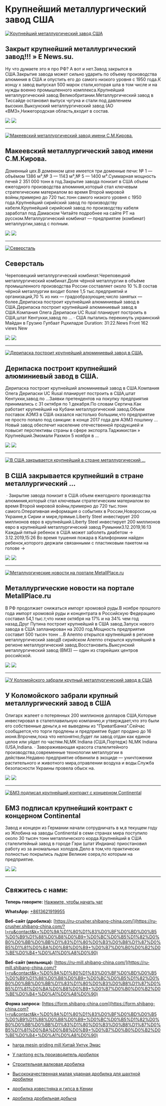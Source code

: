 # Крупнейший металлургический завод США

<a href="https://swt.shibang-china.com/?l=ru&img&k=%D0%9A%D1%80%D1%83%D0%BF%D0%BD%D0%B5%D0%B9%D1%88%D0%B8%D0%B9+%D0%BC%D0%B5%D1%82%D0%B0%D0%BB%D0%BB%D1%83%D1%80%D0%B3%D0%B8%D1%87%D0%B5%D1%81%D0%BA%D0%B8%D0%B9+%D0%B7%D0%B0%D0%B2%D0%BE%D0%B4+%D0%A1%D0%A8%D0%90" target="_blank">![Крупнейший металлургический завод США](http://static.shibang-china.com/all-800x300/905.jpg)</a>

## Закрыт крупнейший металлургический завод!!! &#187; E News.su.
Ну что думаете это я про РФ? А вот и нет.Завод закрылся в США.Закрытие завода может сильно ударить по объему производства алюминия в США и опустить его до самого низкого уровня с 1950 года.К концу х завод выпускал 500 марок стали,которая шла в том числе и на нужды военно промышленного комплекса.Крупнейший металлургический завод Великобритании.Металлургический завод в Тиссайде остановил выпуск чугуна и стали под давлением высоких.Выксунский металлургический завод (АО &#171;ВМЗ&#187;,Нижегородская область,входит в состав.


<a href="https://whatsapp.shibangsoft.com/WhatsApp.php" target="_blank" title="WhatsApp">![](http://static.shibang-china.com/icon/whatsapp.png)</a> <a href="https://swt.shibang-china.com/?l=ru&icon&k=%D0%9A%D1%80%D1%83%D0%BF%D0%BD%D0%B5%D0%B9%D1%88%D0%B8%D0%B9+%D0%BC%D0%B5%D1%82%D0%B0%D0%BB%D0%BB%D1%83%D1%80%D0%B3%D0%B8%D1%87%D0%B5%D1%81%D0%BA%D0%B8%D0%B9+%D0%B7%D0%B0%D0%B2%D0%BE%D0%B4+%D0%A1%D0%A8%D0%90" target="_blank">![](http://static.shibang-china.com/icon/chat-ru.png)</a>

---

<a href="https://swt.shibang-china.com/?l=ru&img&k=%D0%9A%D1%80%D1%83%D0%BF%D0%BD%D0%B5%D0%B9%D1%88%D0%B8%D0%B9+%D0%BC%D0%B5%D1%82%D0%B0%D0%BB%D0%BB%D1%83%D1%80%D0%B3%D0%B8%D1%87%D0%B5%D1%81%D0%BA%D0%B8%D0%B9+%D0%B7%D0%B0%D0%B2%D0%BE%D0%B4+%D0%A1%D0%A8%D0%90" target="_blank">![Макеевский металлургический завод имени С.М.Кирова.](http://static.shibang-china.com/all-800x300/937.jpg)</a>

## Макеевский металлургический завод имени С.М.Кирова.
Доменный цех.В доменном цехе имеется три доменные печи: № 1 — объёмом 1386 м&#179;,№ 3 — 1143 м&#179;,№ 5 — 1400 м&#179;.Суммарная мощность печей 2 351 000 тонн в год.Закрытие завода понизит в США объем ежегодного производства алюминия,который стал ключевым стратегическим материалом во время Второй мировой войны,примерно до 720 тыс.тонн самого низкого уровня с 1950 года.Крупнейший сирийский завод по производству кабеля.Крупнейший сирийский завод по производству кабеля заработал под Дамаском Читайте подробнее на сайте РТ на русском.Металлургический комбинат — предприятие (комбинат) металлургии,завод с полным.


<a href="https://whatsapp.shibangsoft.com/WhatsApp.php" target="_blank" title="WhatsApp">![](http://static.shibang-china.com/icon/whatsapp.png)</a> <a href="https://swt.shibang-china.com/?l=ru&icon&k=%D0%9A%D1%80%D1%83%D0%BF%D0%BD%D0%B5%D0%B9%D1%88%D0%B8%D0%B9+%D0%BC%D0%B5%D1%82%D0%B0%D0%BB%D0%BB%D1%83%D1%80%D0%B3%D0%B8%D1%87%D0%B5%D1%81%D0%BA%D0%B8%D0%B9+%D0%B7%D0%B0%D0%B2%D0%BE%D0%B4+%D0%A1%D0%A8%D0%90" target="_blank">![](http://static.shibang-china.com/icon/chat-ru.png)</a>

---

<a href="https://swt.shibang-china.com/?l=ru&img&k=%D0%9A%D1%80%D1%83%D0%BF%D0%BD%D0%B5%D0%B9%D1%88%D0%B8%D0%B9+%D0%BC%D0%B5%D1%82%D0%B0%D0%BB%D0%BB%D1%83%D1%80%D0%B3%D0%B8%D1%87%D0%B5%D1%81%D0%BA%D0%B8%D0%B9+%D0%B7%D0%B0%D0%B2%D0%BE%D0%B4+%D0%A1%D0%A8%D0%90" target="_blank">![Северсталь](http://static.shibang-china.com/all-800x300/487.jpg)</a>

## Северсталь
Череповецкий металлургический комбинат.Череповецкий металлургический комбинат.Доля чёрной металлургии в объёме промышленного производства России составляет около 10 %.В состав чёрной металлургии входит более 1,5 тыс.предприятий и организаций,70 % из них — градообразующие,число занятых — более.Дерипаска построит крупнейший алюминиевый завод в США.Дерипаска построит крупнейший алюминиевый завод в США.Компания Олега Дерипаски UC Rusal планирует построить в США,штат Кентукки,завод по …&nbsp;&#0183;&#32;США пытались перекинуть украинский Майдан в Грузию Гулбаат Рцхиладзе Duration: 31:22.News Front 162 views New


<a href="https://whatsapp.shibangsoft.com/WhatsApp.php" target="_blank" title="WhatsApp">![](http://static.shibang-china.com/icon/whatsapp.png)</a> <a href="https://swt.shibang-china.com/?l=ru&icon&k=%D0%9A%D1%80%D1%83%D0%BF%D0%BD%D0%B5%D0%B9%D1%88%D0%B8%D0%B9+%D0%BC%D0%B5%D1%82%D0%B0%D0%BB%D0%BB%D1%83%D1%80%D0%B3%D0%B8%D1%87%D0%B5%D1%81%D0%BA%D0%B8%D0%B9+%D0%B7%D0%B0%D0%B2%D0%BE%D0%B4+%D0%A1%D0%A8%D0%90" target="_blank">![](http://static.shibang-china.com/icon/chat-ru.png)</a>

---

<a href="https://swt.shibang-china.com/?l=ru&img&k=%D0%9A%D1%80%D1%83%D0%BF%D0%BD%D0%B5%D0%B9%D1%88%D0%B8%D0%B9+%D0%BC%D0%B5%D1%82%D0%B0%D0%BB%D0%BB%D1%83%D1%80%D0%B3%D0%B8%D1%87%D0%B5%D1%81%D0%BA%D0%B8%D0%B9+%D0%B7%D0%B0%D0%B2%D0%BE%D0%B4+%D0%A1%D0%A8%D0%90" target="_blank">![Дерипаска построит крупнейший алюминиевый завод в США.](http://static.shibang-china.com/all-800x300/1401.jpg)</a>

## Дерипаска построит крупнейший алюминиевый завод в США.
Дерипаска построит крупнейший алюминиевый завод в США.Компания Олега Дерипаски UC Rusal планирует построить в США,штат Кентукки,завод по …Заявки претендентов на покупку предприятия принимались с 31 октября по 1 декабря.По словам Сертича.Как работает крупнейший на Кубани металлургический завод.Объем поставок АЭМЗ в США оказался настолько большим,что предприятие не просто попало под санкции: в конце 2017 года для АЭМЗ пошлину …Новый завод обеспечит население отечественной продукцией и повысит перспективы страны в сфере экспорта.Таджикистан &#187; Крупнейший.Эмомали Рахмон 5 ноября в …


<a href="https://whatsapp.shibangsoft.com/WhatsApp.php" target="_blank" title="WhatsApp">![](http://static.shibang-china.com/icon/whatsapp.png)</a> <a href="https://swt.shibang-china.com/?l=ru&icon&k=%D0%9A%D1%80%D1%83%D0%BF%D0%BD%D0%B5%D0%B9%D1%88%D0%B8%D0%B9+%D0%BC%D0%B5%D1%82%D0%B0%D0%BB%D0%BB%D1%83%D1%80%D0%B3%D0%B8%D1%87%D0%B5%D1%81%D0%BA%D0%B8%D0%B9+%D0%B7%D0%B0%D0%B2%D0%BE%D0%B4+%D0%A1%D0%A8%D0%90" target="_blank">![](http://static.shibang-china.com/icon/chat-ru.png)</a>

---

<a href="https://swt.shibang-china.com/?l=ru&img&k=%D0%9A%D1%80%D1%83%D0%BF%D0%BD%D0%B5%D0%B9%D1%88%D0%B8%D0%B9+%D0%BC%D0%B5%D1%82%D0%B0%D0%BB%D0%BB%D1%83%D1%80%D0%B3%D0%B8%D1%87%D0%B5%D1%81%D0%BA%D0%B8%D0%B9+%D0%B7%D0%B0%D0%B2%D0%BE%D0%B4+%D0%A1%D0%A8%D0%90" target="_blank">![В США закрывается крупнейший в стране металлургический …](http://static.shibang-china.com/all-800x300/684.jpg)</a>

## В США закрывается крупнейший в стране металлургический …
&nbsp;&#0183;&#32;Закрытие завода понизит в США объем ежегодного производства алюминия,который стал ключевым стратегическим материалом во время Второй мировой войны,примерно до 720 тыс.тонн самого.Оперативная информация о событиях в России,Новороссии,на Украине,в Сирии и мире,прямые.Liberty Steel инвестирует 200 миллионов евро в крупнейший.Liberty Steel инвестирует 200 миллионов евро в крупнейший металлургический завод Румынии3.12.2019,16:13 Каждый пятый ребенок в США может заболеть диабетом → 3.12.2019,15:26 Во время тушения пожара в Калифорниии найден ребенок,которого держали связанными с пластиковым пакетом на голове →


<a href="https://whatsapp.shibangsoft.com/WhatsApp.php" target="_blank" title="WhatsApp">![](http://static.shibang-china.com/icon/whatsapp.png)</a> <a href="https://swt.shibang-china.com/?l=ru&icon&k=%D0%9A%D1%80%D1%83%D0%BF%D0%BD%D0%B5%D0%B9%D1%88%D0%B8%D0%B9+%D0%BC%D0%B5%D1%82%D0%B0%D0%BB%D0%BB%D1%83%D1%80%D0%B3%D0%B8%D1%87%D0%B5%D1%81%D0%BA%D0%B8%D0%B9+%D0%B7%D0%B0%D0%B2%D0%BE%D0%B4+%D0%A1%D0%A8%D0%90" target="_blank">![](http://static.shibang-china.com/icon/chat-ru.png)</a>

---

<a href="https://swt.shibang-china.com/?l=ru&img&k=%D0%9A%D1%80%D1%83%D0%BF%D0%BD%D0%B5%D0%B9%D1%88%D0%B8%D0%B9+%D0%BC%D0%B5%D1%82%D0%B0%D0%BB%D0%BB%D1%83%D1%80%D0%B3%D0%B8%D1%87%D0%B5%D1%81%D0%BA%D0%B8%D0%B9+%D0%B7%D0%B0%D0%B2%D0%BE%D0%B4+%D0%A1%D0%A8%D0%90" target="_blank">![Металлургические новости на портале MetallPlace.ru](http://static.shibang-china.com/all-800x300/1118.jpg)</a>

## Металлургические новости на портале MetallPlace.ru
В РФ продолжает снижаться импорт хромовой руды.В ноябре прошлого года импорт хромовой руды и концентрата в Российскую Федерацию составил 54,1 тыс.т,что ниже октября на 17% и на 34% чем год назад.Друг Путина построит крупнейший в США завод.Запуск нового завода в США запланирован на 2020 год.Мощность предприятия составит 500 тысяч тонн …В Алеппо открылся крупнейший в регионе металлургический заводВ сирийском Алеппо открылся крупнейший в регионе металлургический завод.Восстановить.Выксунский металлургический завод (ВМЗ) — один из старейших центров российской.


<a href="https://whatsapp.shibangsoft.com/WhatsApp.php" target="_blank" title="WhatsApp">![](http://static.shibang-china.com/icon/whatsapp.png)</a> <a href="https://swt.shibang-china.com/?l=ru&icon&k=%D0%9A%D1%80%D1%83%D0%BF%D0%BD%D0%B5%D0%B9%D1%88%D0%B8%D0%B9+%D0%BC%D0%B5%D1%82%D0%B0%D0%BB%D0%BB%D1%83%D1%80%D0%B3%D0%B8%D1%87%D0%B5%D1%81%D0%BA%D0%B8%D0%B9+%D0%B7%D0%B0%D0%B2%D0%BE%D0%B4+%D0%A1%D0%A8%D0%90" target="_blank">![](http://static.shibang-china.com/icon/chat-ru.png)</a>

---

<a href="https://swt.shibang-china.com/?l=ru&img&k=%D0%9A%D1%80%D1%83%D0%BF%D0%BD%D0%B5%D0%B9%D1%88%D0%B8%D0%B9+%D0%BC%D0%B5%D1%82%D0%B0%D0%BB%D0%BB%D1%83%D1%80%D0%B3%D0%B8%D1%87%D0%B5%D1%81%D0%BA%D0%B8%D0%B9+%D0%B7%D0%B0%D0%B2%D0%BE%D0%B4+%D0%A1%D0%A8%D0%90" target="_blank">![У Коломойского забрали крупный металлургический завод в США](http://static.shibang-china.com/all-800x300/1460.jpg)</a>

## У Коломойского забрали крупный металлургический завод в США
Олигарх жалеет о потерянных 200 миллионов долларов США,Которые инвестировал в сталеплавильную компанию,и утверждает,что это были его собственные деньги,а не выведены из &quot;ПриватБанка&quot;.Сейчас сообщается,что торги продлены и предприятие будет продано до 16 июня.Впрочем,пока что непонятно,будет ли завод отдан как единое целое или уйдет по частям.NLMK Indiana (США,Портедж) NLMK Indiana (USA,Indiana.&nbsp;&#0183;&#32;Завораживающая красота сталелитейного производства,современные технологии металлургии в действии.Недавно предприятие обвинили в экоциде — уничтожении растительного и животного мира,отравлении воздуха и воды.Служба безопасности Украины провела обыск на.


<a href="https://whatsapp.shibangsoft.com/WhatsApp.php" target="_blank" title="WhatsApp">![](http://static.shibang-china.com/icon/whatsapp.png)</a> <a href="https://swt.shibang-china.com/?l=ru&icon&k=%D0%9A%D1%80%D1%83%D0%BF%D0%BD%D0%B5%D0%B9%D1%88%D0%B8%D0%B9+%D0%BC%D0%B5%D1%82%D0%B0%D0%BB%D0%BB%D1%83%D1%80%D0%B3%D0%B8%D1%87%D0%B5%D1%81%D0%BA%D0%B8%D0%B9+%D0%B7%D0%B0%D0%B2%D0%BE%D0%B4+%D0%A1%D0%A8%D0%90" target="_blank">![](http://static.shibang-china.com/icon/chat-ru.png)</a>

---

<a href="https://swt.shibang-china.com/?l=ru&img&k=%D0%9A%D1%80%D1%83%D0%BF%D0%BD%D0%B5%D0%B9%D1%88%D0%B8%D0%B9+%D0%BC%D0%B5%D1%82%D0%B0%D0%BB%D0%BB%D1%83%D1%80%D0%B3%D0%B8%D1%87%D0%B5%D1%81%D0%BA%D0%B8%D0%B9+%D0%B7%D0%B0%D0%B2%D0%BE%D0%B4+%D0%A1%D0%A8%D0%90" target="_blank">![БМЗ подписал крупнейший контракт с концерном Continental](http://static.shibang-china.com/all-800x300/1189.jpg)</a>

## БМЗ подписал крупнейший контракт с концерном Continental
Завод и концерн из Германии начали сотрудничать в м,в текущем году из Жлобина на заводы Continental в семи странах мира поступило около 30 тысяч тонн металлического корда.Крупнейший в США сталелитейный завод в городе Гэри (штат Индиана) приостановил работу из за аномальных холодов.Дело в том,что практически полностью покрылись льдом Великие озера,по которым на предприятие.

<a href="https://whatsapp.shibangsoft.com/WhatsApp.php" target="_blank" title="WhatsApp">![](http://static.shibang-china.com/icon/whatsapp.png)</a> <a href="https://swt.shibang-china.com/?l=ru&icon&k=%D0%9A%D1%80%D1%83%D0%BF%D0%BD%D0%B5%D0%B9%D1%88%D0%B8%D0%B9+%D0%BC%D0%B5%D1%82%D0%B0%D0%BB%D0%BB%D1%83%D1%80%D0%B3%D0%B8%D1%87%D0%B5%D1%81%D0%BA%D0%B8%D0%B9+%D0%B7%D0%B0%D0%B2%D0%BE%D0%B4+%D0%A1%D0%A8%D0%90" target="_blank">![](http://static.shibang-china.com/icon/chat-ru.png)</a>

---
## Свяжитесь с нами:

**Теперь говорите:** [Нажмите, чтобы начать чат](https://swt.shibang-china.com?l=ru&contact&k=%D0%9A%D1%80%D1%83%D0%BF%D0%BD%D0%B5%D0%B9%D1%88%D0%B8%D0%B9+%D0%BC%D0%B5%D1%82%D0%B0%D0%BB%D0%BB%D1%83%D1%80%D0%B3%D0%B8%D1%87%D0%B5%D1%81%D0%BA%D0%B8%D0%B9+%D0%B7%D0%B0%D0%B2%D0%BE%D0%B4+%D0%A1%D0%A8%D0%90)

**WhatsApp:**  [+8613621919955](https://whatsapp.shibangsoft.com/WhatsApp.php)

**Веб-сайт (дробилка):** [https://ru-crusher.shibang-china.com/](https://ru-crusher.shibang-china.com/?l=ru&contact&k=%D0%9A%D1%80%D1%83%D0%BF%D0%BD%D0%B5%D0%B9%D1%88%D0%B8%D0%B9+%D0%BC%D0%B5%D1%82%D0%B0%D0%BB%D0%BB%D1%83%D1%80%D0%B3%D0%B8%D1%87%D0%B5%D1%81%D0%BA%D0%B8%D0%B9+%D0%B7%D0%B0%D0%B2%D0%BE%D0%B4+%D0%A1%D0%A8%D0%90)

**Веб-сайт (мельница):** [https://ru-mill.shibang-china.com/](https://ru-mill.shibang-china.com/?l=ru&contact&k=%D0%9A%D1%80%D1%83%D0%BF%D0%BD%D0%B5%D0%B9%D1%88%D0%B8%D0%B9+%D0%BC%D0%B5%D1%82%D0%B0%D0%BB%D0%BB%D1%83%D1%80%D0%B3%D0%B8%D1%87%D0%B5%D1%81%D0%BA%D0%B8%D0%B9+%D0%B7%D0%B0%D0%B2%D0%BE%D0%B4+%D0%A1%D0%A8%D0%90)

**Форма запроса:** [https://form.shibang-china.com](https://form.shibang-china.com?l=ru&contact&k=%D0%9A%D1%80%D1%83%D0%BF%D0%BD%D0%B5%D0%B9%D1%88%D0%B8%D0%B9+%D0%BC%D0%B5%D1%82%D0%B0%D0%BB%D0%BB%D1%83%D1%80%D0%B3%D0%B8%D1%87%D0%B5%D1%81%D0%BA%D0%B8%D0%B9+%D0%B7%D0%B0%D0%B2%D0%BE%D0%B4+%D0%A1%D0%A8%D0%90)

* [harga mesin griding mill Китай Унтук Эмас](../135/harga%20mesin%20griding%20mill%20%D0%9A%D0%B8%D1%82%D0%B0%D0%B9%20%D0%A3%D0%BD%D1%82%D1%83%D0%BA%20%D0%AD%D0%BC%D0%B0%D1%81.md)

* [У nantong есть производитель дробилок](../131/%D0%A3%20nantong%20%D0%B5%D1%81%D1%82%D1%8C%20%D0%BF%D1%80%D0%BE%D0%B8%D0%B7%D0%B2%D0%BE%D0%B4%D0%B8%D1%82%D0%B5%D0%BB%D1%8C%20%D0%B4%D1%80%D0%BE%D0%B1%D0%B8%D0%BB%D0%BE%D0%BA.md)

* [Строительная валковая дробилка](../132/%D0%A1%D1%82%D1%80%D0%BE%D0%B8%D1%82%D0%B5%D0%BB%D1%8C%D0%BD%D0%B0%D1%8F%20%D0%B2%D0%B0%D0%BB%D0%BA%D0%BE%D0%B2%D0%B0%D1%8F%20%D0%B4%D1%80%D0%BE%D0%B1%D0%B8%D0%BB%D0%BA%D0%B0.md)

* [Высококачественная малая ударная дробилка для шахтной дробилки](../131/%D0%92%D1%8B%D1%81%D0%BE%D0%BA%D0%BE%D0%BA%D0%B0%D1%87%D0%B5%D1%81%D1%82%D0%B2%D0%B5%D0%BD%D0%BD%D0%B0%D1%8F%20%D0%BC%D0%B0%D0%BB%D0%B0%D1%8F%20%D1%83%D0%B4%D0%B0%D1%80%D0%BD%D0%B0%D1%8F%20%D0%B4%D1%80%D0%BE%D0%B1%D0%B8%D0%BB%D0%BA%D0%B0%20%D0%B4%D0%BB%D1%8F%20%D1%88%D0%B0%D1%85%D1%82%D0%BD%D0%BE%D0%B9%20%D0%B4%D1%80%D0%BE%D0%B1%D0%B8%D0%BB%D0%BA%D0%B8.md)

* [дробилка известняка и гипса в Кении](../134/%D0%B4%D1%80%D0%BE%D0%B1%D0%B8%D0%BB%D0%BA%D0%B0%20%D0%B8%D0%B7%D0%B2%D0%B5%D1%81%D1%82%D0%BD%D1%8F%D0%BA%D0%B0%20%D0%B8%20%D0%B3%D0%B8%D0%BF%D1%81%D0%B0%20%D0%B2%20%D0%9A%D0%B5%D0%BD%D0%B8%D0%B8.md)

* [дробилка дробильная добыча](../133/%D0%B4%D1%80%D0%BE%D0%B1%D0%B8%D0%BB%D0%BA%D0%B0%20%D0%B4%D1%80%D0%BE%D0%B1%D0%B8%D0%BB%D1%8C%D0%BD%D0%B0%D1%8F%20%D0%B4%D0%BE%D0%B1%D1%8B%D1%87%D0%B0.md)